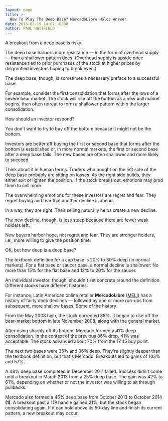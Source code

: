```yaml
---
layout: page
title: >-
  How To Play The Deep Base? MercadoLibre Holds Answer
date: 2015-02-19 14:07 -0800
author: PAUL WHITFIELD
---
```





A breakout from a deep base is risky.

  

The deep base harbors more resistance — in the form of overhead supply — than a shallower pattern does. (Overhead supply is upside price resistance tied to prior purchases of the stock at higher prices by disgruntled investors hoping to break even.)

  

The deep base, though, is sometimes a necessary preface to a successful base.

  

For example, consider the first consolidation that forms after the lows of a severe bear market. The stock will rise off the bottom as a new bull market begins, then often retreat to form a shallower pattern within the larger consolidation.

  

How should an investor respond?

  

You don't want to try to buy off the bottom because it might not be the bottom.

  

Investors are better off buying the first or second base that forms after the bottom is established or, in more normal markets, the first or second base after a deep base fails. The new bases are often shallower and more likely to succeed.

  

Think about it in human terms. Traders who bought on the left side of the deep base probably are sitting on losses. As the right side builds, they either exit or lighten the position. If the stock breaks out, emotions may prod them to sell more.

  

The overwhelming emotions for these investors are regret and fear. They regret buying and fear that another decline is ahead.

  

In a way, they are right. Their selling naturally helps create a new decline.

  

The new decline, though, is less steep because there are fewer weak holders left.

  

New buyers harbor hope, not regret and fear. They are stronger holders, i.e., more willing to give the position time.

  

OK, but how deep is a deep base?

  

The textbook definition for a cup base is 20% to 30% deep (in normal markets). For a flat base or saucer base, a normal decline is shallower: No more than 15% for the flat base and 12% to 20% for the saucer.

  

An individual investor, though, shouldn't set concrete around the definition. Different stocks have different histories.

  

For instance, Latin American online retailer **MercadoLibre** ([MELI](https://research.investors.com/quote.aspx?symbol=MELI)) has a history of fairly deep declines — followed by one or more run-ups from subsequent, more shallow bases. Some of the history:

  

From the May 2008 high, the stock corrected 86%. It began to rise off the bear-market bottom in late November 2008, along with the general market.

  

After rising sharply off its bottom, Mercado formed a 41% deep consolidation. In the context of the previous 86% drop, 41% was acceptable. The stock advanced about 70% from the 17.45 buy point.

  

The next two bases were 35% and 36% deep. They're slightly deeper than the textbook definition, but that's Mercado. Breakouts led to gains of 103% and 57%.

  

A 48% deep base completed in December 2011 failed. Success didn't come until a breakout in March 2013 from a 25% deep base. The gain was 42% to 61%, depending on whether or not the investor was willing to sit through pullbacks.

  

Mercado also formed a 46% deep base from October 2013 to October 2014 **(1)**. A breakout past a 119 handle gained 21%, but the stock began consolidating again. If it can hold above its 50-day line and finish its current pattern, a new breakout may occur.




